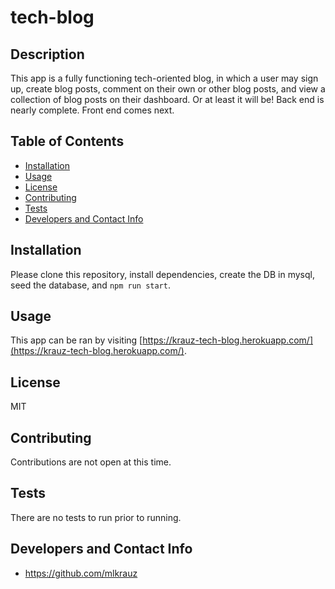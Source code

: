 # tech-blog

## Description
This app is a fully functioning tech-oriented blog, in which a user may sign up, create blog posts, comment on their own or other blog posts, and view a collection of blog posts on their dashboard. Or at least it will be! Back end is nearly complete. Front end comes next.

## Table of Contents
* [Installation](#installation)
* [Usage](#usage)
* [License](#license)
* [Contributing](#contributing)
* [Tests](#tests)
* [Developers and Contact Info](#developers-and-contact-info)



## Installation
Please clone this repository, install dependencies, create the DB in mysql, seed the database, and `npm run start`.

## Usage
This app can be ran by visiting [https://krauz-tech-blog.herokuapp.com/](https://krauz-tech-blog.herokuapp.com/).

## License
MIT

## Contributing
Contributions are not open at this time.

## Tests
There are no tests to run prior to running.

## Developers and Contact Info
* https://github.com/mlkrauz
